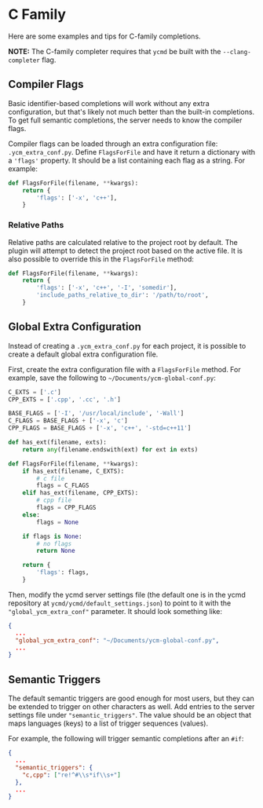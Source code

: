 # C Family

Here are some examples and tips for C-family completions.

**NOTE:** The C-family completer requires that `ycmd` be built with the
`--clang-completer` flag.

## Compiler Flags

Basic identifier-based completions will work without any extra configuration,
but that's likely not much better than the built-in completions. To get full
semantic completions, the server needs to know the compiler flags.

Compiler flags can be loaded through an extra configuration file:
`.ycm_extra_conf.py`. Define `FlagsForFile` and have it return a dictionary
with a `'flags'` property. It should be a list containing each flag as a
string. For example:

```python
def FlagsForFile(filename, **kwargs):
    return {
        'flags': ['-x', 'c++'],
    }
```

### Relative Paths

Relative paths are calculated relative to the project root by default. The
plugin will attempt to detect the project root based on the active file.
It is also possible to override this in the `FlagsForFile` method:

```python
def FlagsForFile(filename, **kwargs):
    return {
        'flags': ['-x', 'c++', '-I', 'somedir'],
        'include_paths_relative_to_dir': '/path/to/root',
    }
```

## Global Extra Configuration

Instead of creating a `.ycm_extra_conf.py` for each project, it is possible
to create a default global extra configuration file.

First, create the extra configuration file with a `FlagsForFile` method. For
example, save the following to `~/Documents/ycm-global-conf.py`:

```python
C_EXTS = ['.c']
CPP_EXTS = ['.cpp', '.cc', '.h']

BASE_FLAGS = ['-I', '/usr/local/include', '-Wall']
C_FLAGS = BASE_FLAGS + ['-x', 'c']
CPP_FLAGS = BASE_FLAGS + ['-x', 'c++', '-std=c++11']

def has_ext(filename, exts):
    return any(filename.endswith(ext) for ext in exts)

def FlagsForFile(filename, **kwargs):
    if has_ext(filename, C_EXTS):
        # c file
        flags = C_FLAGS
    elif has_ext(filename, CPP_EXTS):
        # cpp file
        flags = CPP_FLAGS
    else:
        flags = None

    if flags is None:
        # no flags
        return None

    return {
        'flags': flags,
    }
```

Then, modify the ycmd server settings file (the default one is in the ycmd
repository at `ycmd/ycmd/default_settings.json`) to point to it with the
`"global_ycm_extra_conf"` parameter. It should look something like:

```json
{
  ...
  "global_ycm_extra_conf": "~/Documents/ycm-global-conf.py",
  ...
}
```

## Semantic Triggers

The default semantic triggers are good enough for most users, but they can be
extended to trigger on other characters as well. Add entries to the server
settings file under `"semantic_triggers"`. The value should be an object that
maps languages (keys) to a list of trigger sequences (values).

For example, the following will trigger semantic completions after an `#if`:

```json
{
  ...
  "semantic_triggers": {
    "c,cpp": ["re!^#\\s*if\\s+"]
  },
  ...
}
```
